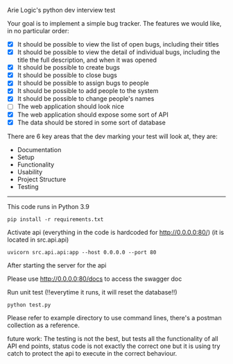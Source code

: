 Arie Logic's python dev interview test

Your goal is to implement a simple bug tracker. The features we would like, in no particular order:

- [x] It should be possible to view the list of open bugs, including their titles
- [x] It should be possible to view the detail of individual bugs, including the title the full description, and when it was opened
- [x] It should be possible to create bugs
- [x] It should be possible to close bugs
- [x] It should be possible to assign bugs to people
- [x] It should be possible to add people to the system
- [x] It should be possible to change people's names
- [ ] The web application should look nice
- [x] The web application should expose some sort of API
- [x] The data should be stored in some sort of database

There are 6 key areas that the dev marking your test will look at, they are:
 - Documentation
 - Setup
 - Functionality
 - Usability
 - Project Structure
 - Testing

---
This code runs in Python 3.9
```commandline
pip install -r requirements.txt
```

Activate api (everything in the code is hardcoded for http://0.0.0.0:80/) (it is located in src.api.api)
```commandline
uvicorn src.api.api:app --host 0.0.0.0 --port 80
```
After starting the server for the api

Please use http://0.0.0.0:80/docs to access the swagger doc

Run unit test (!!everytime it runs, it will reset the database!!)
```commandline
python test.py
```

Please refer to example directory to use command lines, there's a postman collection as a reference.

future work:
The testing is not the best, but tests all the functionality of all API end points, status code is not exactly the correct one
but it is using try catch to protect the api to execute in the correct behaviour.